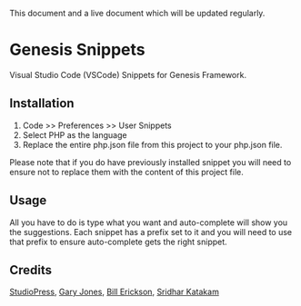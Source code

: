 This document and a live document which will be updated regularly. 

# Genesis Snippets

Visual Studio Code (VSCode) Snippets for Genesis Framework. 

## Installation 

1. Code >> Preferences >> User Snippets
2. Select PHP as the language 
3. Replace the entire php.json file from this project to your php.json file. 

Please note that if you do have previously installed snippet you will need to ensure not to replace them with the content of this project file.

## Usage

All you have to do is type what you want and auto-complete will show you the suggestions. Each snippet has a prefix set to it and you will need to use that prefix to ensure auto-complete gets the right snippet.

## Credits 

<a href="http://my.studiopress.com/snippets/">StudioPress</a>, <a href="https://github.com/GaryJones/sublime/tree/master/snippets">Gary Jones</a>, <a href="http://www.billerickson.net/code/">Bill Erickson</a>, <a href="https://github.com/srikat/Genesis">Sridhar Katakam</a>